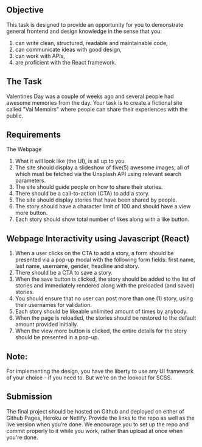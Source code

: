 ## Objective

This task is designed to provide an opportunity for you to demonstrate general
frontend and design knowledge in the sense that you:

1. can write clean, structured, readable and maintainable code,
2. can communicate ideas with good design,
3. can work with APIs,
4. are proficient with the React framework.

## The Task

Valentines Day was a couple of weeks ago and several people had awesome memories
from the day. Your task is to create a fictional site called "Val Memoirs" where
people can share their experiences with the public.

## Requirements

The Webpage

1. What it will look like (the UI), is all up to you.
2. The site should display a slideshow of five(5) awesome images, all of which
   must be fetched via the Unsplash API using relevant search parameters.
3. The site should guide people on how to share their stories.
4. There should be a call-to-action (CTA) to add a story.
5. The site should display stories that have been shared by people.
6. The story should have a character limit of 100 and should have a view more
   button.
7. Each story should show total number of likes along with a like button.

## Webpage Interactivity using Javascript (React)

1. When a user clicks on the CTA to add a story, a form should be presented via
   a pop-up modal with the following form fields: first name, last name,
   username, gender, headline and story.
2. There should be a CTA to save a story.
3. When the save button is clicked, the story should be added to the list of
   stories and immediately rendered along with the preloaded (and saved)
   stories.
4. You should ensure that no user can post more than one (1) story, using their
   usernames for validation.
5. Each story should be likeable unlimited amount of times by anybody.
6. When the page is reloaded, the stories should be restored to the default
   amount provided initially.
7. When the view more button is clicked, the entire details for the story should
   be presented in a pop-up.

## Note:

For implementing the design, you have the liberty to use any UI framework of
your choice - if you need to. But we’re on the lookout for SCSS.

## Submission

The final project should be hosted on Github and deployed on either of Github
Pages, Heroku or Netlify. Provide the links to the repo as well as the live
version when you’re done. We encourage you to set up the repo and commit
properly to it while you work, rather than upload at once when you're done.
